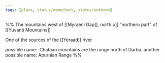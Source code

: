 ```yaml
---
tags: [place, status/namecheck, status/unknown]
---
```


%% The mountains west of [[Myraeni Gap]], north o[](Darba.md)]] "northern part" of [[Yuvanti Mountains]]

One of the sources of the [[Yeraad]] river

possible name:  Chataan mountains are the range north of Darba.
another possible name: Apurnian Range
%%

